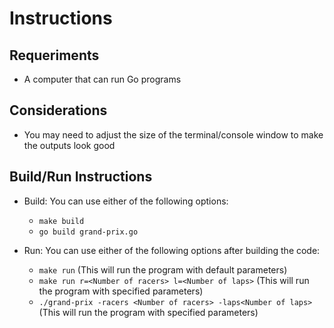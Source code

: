Instructions
==================================

Requeriments
----------------------
- A computer that can run Go programs

Considerations
----------------------
- You may need to adjust the size of the terminal/console window to make the outputs look good

Build/Run Instructions
----------------------

- Build: You can use either of the following options:
    - `make build`
    - `go build grand-prix.go`

- Run: You can use either of the following options after building the code:
    - `make run` (This will run the program with default parameters)
    - `make run r=<Number of racers> l=<Number of laps>` (This will run the program with specified parameters)
    - `./grand-prix -racers <Number of racers> -laps<Number of laps>`(This will run the program with specified parameters)